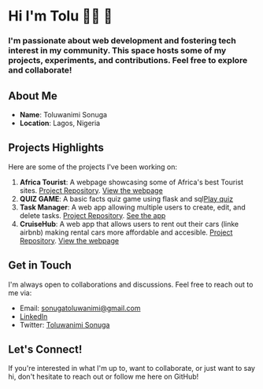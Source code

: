 # Hi I'm Tolu 👩‍💻 👋

### I'm passionate about web development and fostering tech interest in my community. This space hosts some of my projects, experiments, and contributions. Feel free to explore and collaborate!

## About Me

- **Name**: Toluwanimi Sonuga
- **Location**: Lagos, Nigeria 


## Projects Highlights

Here are some of the projects I've been working on:

1. **Africa Tourist**: A webpage showcasing some of Africa's best Tourist sites. [Project Repository](https://github.com/nimi11/Africa-Tourist). [View the webpage](https://nimi11.github.io/Africa-Tourist/)
2. **QUIZ GAME**: A basic facts quiz game using flask and sql[Play quiz](https://quiz-gofh.onrender.com/)
3. **Task Manager**: A web app allowing multiple users to create, edit, and delete tasks. [Project Repository](https://github.com/kibo-web-app-dev-oct-23/final-project-crud-app-techdevs).  [See the app](https://task-management-7gwo.onrender.com/)
4. **CruiseHub**: A web app that allows users to rent out their cars (linke airbnb) making rental cars more affordable and accesible. [Project Repository](https://github.com/nimi11/cruisehubhttps://github.com/nimi11/cruisehub). [View the webpage](https://cruise-hub.onrender.com)


## Get in Touch

I'm always open to collaborations and discussions. Feel free to reach out to me via:

- Email: sonugatoluwanimi@gmail.com
- [LinkedIn](https://www.linkedin.com/in/toluwanimisonuga/)
- Twitter: [Toluwanimi Sonuga](https://twitter.com/ToluwanimiSonu1)

## Let's Connect!

If you're interested in what I'm up to, want to collaborate, or just want to say hi, don't hesitate to reach out or follow me here on GitHub!
